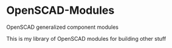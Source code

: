 # OpenSCAD-Modules
OpenSCAD generalized component modules

This is my library of OpenSCAD modules for building other stuff
